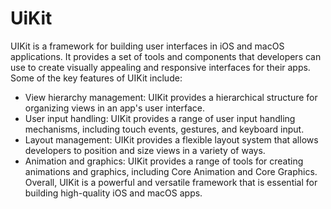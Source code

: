 # UiKit

UIKit is a framework for building user interfaces in iOS and macOS applications. 
It provides a set of tools and components that developers can use to create visually 
appealing and responsive interfaces for their apps. Some of the key features of UIKit include:

- View hierarchy management: UIKit provides a hierarchical structure for organizing views in an app's user interface.
- User input handling: UIKit provides a range of user input handling mechanisms, including touch events, gestures, and keyboard input.
- Layout management: UIKit provides a flexible layout system that allows developers to position and size views in a variety of ways.
- Animation and graphics: UIKit provides a range of tools for creating animations and graphics, including Core Animation and Core Graphics.
Overall, UIKit is a powerful and versatile framework that is essential for building high-quality iOS and macOS apps.

